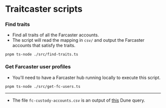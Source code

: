 # Traitcaster scripts

### Find traits

- Find all traits of all the Farcaster accounts.
- The script
  will read the mapping in `csv/` and output the Farcaster accounts that satisfy the traits.

```
pnpm ts-node ./src/find-traits.ts
```

### Get Farcaster user profiles

- You'll need to have a Farcaster hub running locally to execute this script.

```
pnpm ts-node ./src/get-fc-users.ts
```

---

- The file `fc-custody-accounts.csv` is an output of [this](https://dune.com/queries/3147327) Dune query.
